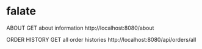 # falate

ABOUT
GET about information http://localhost:8080/about

ORDER HISTORY
GET all order histories http://localhost:8080/api/orders/all
